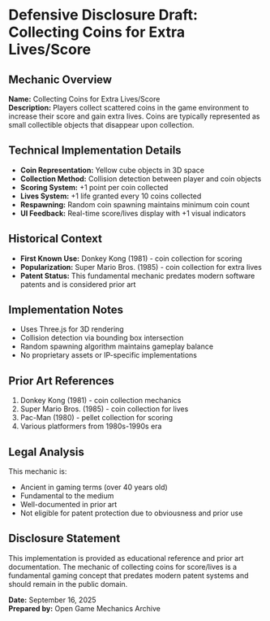 # Defensive Disclosure Draft: Collecting Coins for Extra Lives/Score

## Mechanic Overview
**Name:** Collecting Coins for Extra Lives/Score  
**Description:** Players collect scattered coins in the game environment to increase their score and gain extra lives. Coins are typically represented as small collectible objects that disappear upon collection.

## Technical Implementation Details
- **Coin Representation:** Yellow cube objects in 3D space
- **Collection Method:** Collision detection between player and coin objects
- **Scoring System:** +1 point per coin collected
- **Lives System:** +1 life granted every 10 coins collected
- **Respawning:** Random coin spawning maintains minimum coin count
- **UI Feedback:** Real-time score/lives display with +1 visual indicators

## Historical Context
- **First Known Use:** Donkey Kong (1981) - coin collection for scoring
- **Popularization:** Super Mario Bros. (1985) - coin collection for extra lives
- **Patent Status:** This fundamental mechanic predates modern software patents and is considered prior art

## Implementation Notes
- Uses Three.js for 3D rendering
- Collision detection via bounding box intersection
- Random spawning algorithm maintains gameplay balance
- No proprietary assets or IP-specific implementations

## Prior Art References
1. Donkey Kong (1981) - coin collection mechanics
2. Super Mario Bros. (1985) - coin collection for lives
3. Pac-Man (1980) - pellet collection for scoring
4. Various platformers from 1980s-1990s era

## Legal Analysis
This mechanic is:
- Ancient in gaming terms (over 40 years old)
- Fundamental to the medium
- Well-documented in prior art
- Not eligible for patent protection due to obviousness and prior use

## Disclosure Statement
This implementation is provided as educational reference and prior art documentation. The mechanic of collecting coins for score/lives is a fundamental gaming concept that predates modern patent systems and should remain in the public domain.

**Date:** September 16, 2025  
**Prepared by:** Open Game Mechanics Archive
